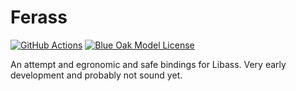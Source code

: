 # Ferass
[![GitHub Actions](https://img.shields.io/github/actions/workflow/status/RossSmyth/ferass/main.yml?branch=main&style=for-the-badge)](https://github.com/RossSmyth/ferass/blob/main/.github/workflows/main.yml)
[![Blue Oak Model License](https://img.shields.io/github/license/RossSmyth/ferass?style=for-the-badge)](https://blueoakcouncil.org/license/1.0.0)

An attempt and egronomic and safe bindings for Libass. Very early development and probably not sound yet.


